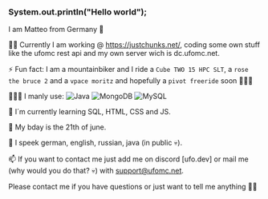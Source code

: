 ### System.out.println("Hello world");

I am Matteo from Germany 🍺


✍🏻 Currently I am working @ https://justchunks.net/, coding some own stuff like the ufomc rest api and my own server wich is dc.ufomc.net.

⚡ Fun fact: I am a mountainbiker and I ride a `Cube TWO 15 HPC SLT`, a `rose the bruce 2` and a `vpace moritz` and hopefully a `pivot freeride` soon 🚵🏻‍♂️ 

👨🏻‍💻 I manly use: ![Java](https://img.shields.io/badge/java-%23ED8B00.svg) ![MongoDB](https://img.shields.io/badge/MongoDB-055000?style=flat&logo=MongoDB&logoColor=green) ![MySQL](https://img.shields.io/badge/MySQL-FEFFFE?style=flat&logo=MySQL)

🧐 I´m currently learning SQL, HTML, CSS and JS.

🎂 My bday is the 21th of june.

💬 I speek german, english, russian, java (in public 💀).

📫 If you want to contact me just add me on discord [ufo.dev] or mail me (why would you do that? 💀) with support@ufomc.net.


Please contact me if you have questions or just want to tell me anything 👋🏻
